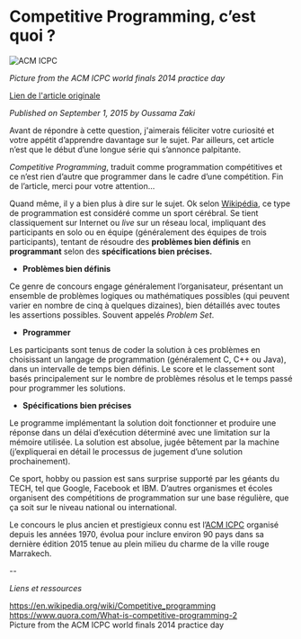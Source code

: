 # Competitive Programming, c’est quoi ?

![ACM ICPC](http://i.imgur.com/ZwgPVaI.jpg)

*Picture from the ACM ICPC world finals 2014 practice day*

[Lien de l'article originale](http://zakioussama.com/blog/2015/09/01/competitive-programming-cest-quoi/)

*Published on September 1, 2015 by Oussama Zaki*

Avant de répondre à cette question, j'aimerais féliciter votre curiosité et votre appétit d’apprendre davantage sur le sujet. Par ailleurs, cet article n’est que le début d’une longue série qui s’annonce palpitante.

*Competitive Programming*, traduit comme programmation compétitives et ce n’est rien d’autre que programmer dans le cadre d’une compétition. Fin de l’article, merci pour votre attention…

Quand même, il y a bien plus à dire sur le sujet. Ok selon [Wikipédia](https://en.wikipedia.org/wiki/Competitive_programming), ce type de programmation est considéré comme un sport cérébral. Se tient classiquement sur Internet ou *live* sur un réseau local, impliquant des participants en solo ou en équipe (généralement des équipes de trois participants), tentant de résoudre des **problèmes bien définis** en **programmant** selon des **spécifications bien précises.**

* **Problèmes bien définis**

Ce genre de concours engage généralement l’organisateur, présentant un ensemble de problèmes logiques ou mathématiques possibles (qui peuvent varier en nombre de cinq à quelques dizaines), bien détaillés avec toutes les assertions possibles. Souvent appelés *Problem Set*.

* **Programmer**

Les participants sont tenus de coder la solution à ces problèmes en choisissant un langage de programmation (généralement C, C++ ou Java), dans un intervalle de temps bien définis. Le score et le classement sont basés principalement sur le nombre de problèmes résolus et le temps passé pour programmer les solutions.

* **Spécifications bien précises**

Le programme implémentant la solution doit fonctionner et produire une réponse dans un délai d’exécution déterminé avec une limitation sur la mémoire utilisée. La solution est absolue, jugée bêtement par la machine (j’expliquerai en détail le processus de jugement d’une solution prochainement).

Ce sport, hobby ou passion est sans surprise supporté par les géants du TECH, tel que Google, Facebook et IBM. D’autres organismes et écoles organisent des compétitions de programmation sur une base régulière, que ça soit sur le niveau national ou international.

Le concours le plus ancien et prestigieux connu est l’[ACM ICPC](https://en.wikipedia.org/wiki/ACM_International_Collegiate_Programming_Contest) organisé depuis les années 1970, évolua pour inclure environ 90 pays dans sa dernière édition 2015 tenue au plein milieu du charme de la ville rouge Marrakech.

--

*Liens et ressources*

https://en.wikipedia.org/wiki/Competitive_programming<br>
https://www.quora.com/What-is-competitive-programming-2<br>
Picture from the ACM ICPC world finals 2014 practice day<br>
